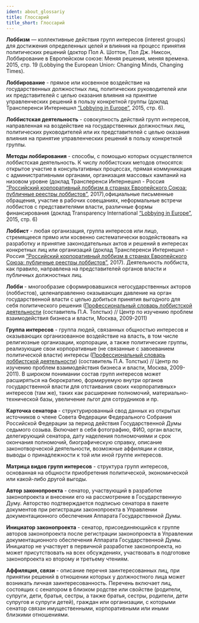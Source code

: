 ```yaml
---
ident: about_glossariy
title: Глоссарий
title_short: Глоссарий
---
```


**Лоббизм** — коллективные действия групп интересов (interest groups) для достижения определенных целей и влияния на процесс принятия политических решений (доктор Пол А. Шоттон, Пол Дж. Никсон, Лоббирование в Европейском союзе: Меняя решения, меняя времена. 2015, стр. 19 (Lobbying the European Union: Changing Minds, Changing Times).

**Лоббирование** - прямое или косвенное воздействие на государственных должностных лиц, политических руководителей или их представителей с целью оказания влияния на принятие управленческих решений в пользу конкретной группы (доклад Трансперенси Интернешнл [“Lobbying in Europe”](https://lobbying.transparency.org.ru/siloviki/files/2015_LobbyingInEurope_EN.pdf), 2015, стр. 6).

**Лоббистская деятельность** - совокупность действий групп интересов, направленная на воздействие на государственных должностных лиц, политических руководителей или их представителей с целью оказания влияния на принятие управленческих решений в пользу конкретной группы.

**Методы лоббирования** - способы, с помощью которых осуществляется лоббистская деятельность. К числу лоббистских методов относятся: открытое участие в консультативных процессах, прямая коммуникация с административными органами, организация массовых кампаний на низовом уровне (доклад Трансперенси Интернешнл - Россия [“Российский корпоративный лоббизм в странах Европейского Союза: публичные реестры лоббистов”](https://transparency.org.ru/special/lobbying/docs/report-ru.pdf), 2017),официальные письменные обращения, участие в рабочих совещаниях, неформальные встречи лоббистов с представителями власти, различные формы финансирования (доклад Transparency International  [“Lobbying in Europe”](https://lobbying.transparency.org.ru/siloviki/files/2015_LobbyingInEurope_EN.pdf), 2015, стр. 6)

**Лоббист** - любая организация, группа интересов или лицо, стремящееся прямо или косвенно систематически воздействовать на разработку и принятие законодательных актов и решений в интересах конкретных лиц или организаций (доклад Трансперенси Интернешнл - Россия [“Российский корпоративный лоббизм в странах Европейского Союза: публичные реестры лоббистов”](https://transparency.org.ru/special/lobbying/docs/report-ru.pdf), 2017). Деятельность лоббиста, как правило, направлена на представителей органов власти и публичных должностных лиц.

**Лобби** - многообразие сформировавшихся негосударственных акторов (лоббистов), целенаправленно оказывающих давление на орган государственной власти с целью добиться принятия выгодного для себя политического решения ([Профессиональный словарь лоббистской деятельности](http://www.lobbying.ru/dictionary_word.php?id=52) (составитель П.А. Толстых) // Центр по изучению проблем взаимодействия бизнеса и власти, Москва, 2009-2011)

**Группа интересов** -  группа людей, связанных общностью интересов и оказывающих организованное воздействие на власть, в том числе религиозные организации, корпорации, а также политические группы, реализующие свои корпоративные (не связанные с завоеванием политической власти) интересы ([Профессиональный словарь лоббистской деятельности](http://web.archive.org/web/20191029205337/http://lobbying.ru/dictionary_word.php?id=53)) (составитель П.А. Толстых) // Центр по изучению проблем взаимодействия бизнеса и власти, Москва, 2009-2011). В широком понимании состав групп интересов может расширяться на бюрократию, формируемую внутри органов государственной власти для отстаивания своих «корпоративных» интересов (там же), таких как расширение полномочий, материально-технической базы, увеличение льгот для сотрудников и пр.

**Карточка сенатора** - структурированный свод данных из открытых источников о члене Совета Федерации Федерального Собрания Российской Федерации за период действия Государственной Думы седьмого созыва. Включает в себя фотографию, ФИО, орган власти, делегирующий сенатора, дату наделения полномочиями и срок окончания полномочий, биографическую справку, описание законотворческой деятельности, возможные аффиляции и связи, выводы о принадлежности к той или иной группе интересов.

**Матрица видов групп интересов** - структура групп интересов, основанная на общности приобретения политической, экономической или какой-либо другой выгоды.

**Автор законопроекта** - сенатор, участвующий в разработке законопроекта и внесении его на рассмотрение в Государственную Думу. Авторство подтверждается подписью сенатора в пакете документов при регистрации законопроекта в Управлении документационного обеспечения Аппарата Государственной Думы.

**Инициатор законопроекта** - сенатор, присоединяющийся к группе авторов законопроекта после регистрации законопроекта в Управлении документационного обеспечения Аппарата Государственной Думы. Инициатор не участвует в первичной разработке законопроекта, но может присутствовать на всех обсуждениях, участвовать в подготовке законопроекта ко второму и третьему чтениям.

**Аффиляция, связи** - описание перечня заинтересованных лиц, при принятии решений в отношении которых у должностного лица может возникать личная заинтересованность. Перечень включает лиц, состоящих с сенатором в близком родстве или свойстве (родители, супруги, дети, братья, сестры, а также братья, сестры, родители, дети супругов и супруги детей), граждан или организации, с которыми сенатор связан имущественными, корпоративными или иными близкими отношениями.
